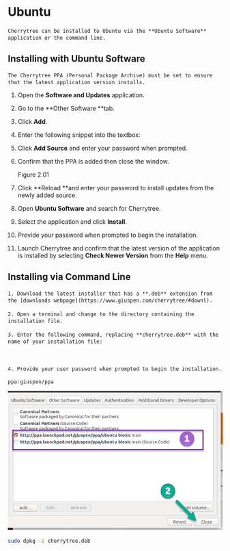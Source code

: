 
# Ubuntu


	Cherrytree can be installed to Ubuntu via the **Ubuntu Software** application or the command line.

 ##  Installing with Ubuntu Software

	The Cherrytree PPA (Personal Package Archive) must be set to ensure that the latest application version installs.

   1. Open the **Software and Updates** application.

   2. Go to the **Other Software **tab.

   3.  Click **Add**.

   4.  Enter the following snippet into the textbox:



   5.  Click **Add Source** and enter your password when prompted.

   6.  Confirm that the PPA is added then close the window.

		 Figure 2.01
		

   7. Click **Reload **and enter your password to install updates from the newly added source.

   8. Open **Ubuntu Software** and search for Cherrytree.

   9. Select the application and click **Install**.

   10. Provide your password when prompted to begin the installation.

   11. Launch Cherrytree and confirm that the latest version of the application is installed by selecting **Check Newer Version** from the **Help** menu.

 ##  Installing via Command Line

	1. Download the latest installer that has a **.deb** extension from the [downloads webpage](https://www.giuspen.com/cherrytree/#downl).

	2. Open a terminal and change to the directory containing the installation file.

	3. Enter the following command, replacing **cherrytree.deb** with the name of your installation file:

	

	4. Provide your user password when prompted to begin the installation.

```plain-text
ppa:giuspen/ppa
```
![unnamed_23b8c1e9392446debeb13b9046685257](unnamed_23b8c1e9392446debeb13b9046685257.png)

```sh
sudo dpkg -i cherrytree.deb
```
